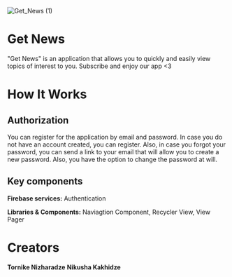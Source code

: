 ![Get_News (1)](https://user-images.githubusercontent.com/59829771/151655354-5428ca65-fa56-43cc-9d3e-06aea9178f27.png)


# Get News

"Get News" is an application that allows you to quickly and easily view topics of interest to you. Subscribe and enjoy our app <3

# How It Works

## Authorization

You can register for the application by email and password. In case you do not have an account created, you can register. Also, in case you forgot your password, you can send a link to your email that will allow you to create a new password. Also, you have the option to change the password at will.

## Key components

**Firebase services:** Authentication

**Libraries & Components:** Naviagtion Component, Recycler View, View Pager

# Creators

**Tornike Nizharadze** 
**Nikusha Kakhidze**
